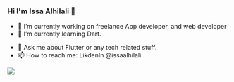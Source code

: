### Hi I'm Issa Alhilali 👋



- 🔭 I’m currently working on freelance App developer, and web developer
- 🌱 I’m currently learning Dart.
<!-- - 👯 I’m looking to collaborate on ... -->
<!-- - 🤔 I’m looking for help with velecityx documentation -->
- 💬 Ask me about Flutter or any tech related stuff.
- 📫 How to reach me: LikdenIn @issaalhilali
<!-- - 😄 Pronouns: ... -->
<!-- - ⚡ Fun fact: ... -->
<img src="https://github-readme-stats.vercel.app/api/top-langs/?username=Issaalhilali&layout=compact">

